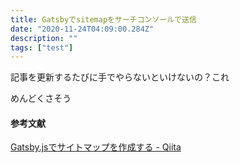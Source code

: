 ```yaml
---
title: Gatsbyでsitemapをサーチコンソールで送信
date: "2020-11-24T04:09:00.284Z"
description: ""
tags: ["test"]
---
```


記事を更新するたびに手でやらないといけないの？これ

めんどくさそう

#### 参考文献
[Gatsby.jsでサイトマップを作成する - Qiita](https://qiita.com/ShinKano/items/3cf3eef6320bc62181a3)
